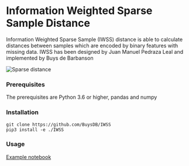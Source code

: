 # Information Weighted Sparse Sample Distance

Information Weighted Sparse Sample  (IWSS) distance is able to calculate distances between samples which are encoded by binary features with missing data.
IWSS has been designed by Juan Manuel Pedraza Leal and implemented by Buys de Barbanson

<img alt="Sparse distance" src="http://buysdb.nl/images/ext/sparseDist.png">

### Prerequisites

The prerequisites are Python 3.6 or higher, pandas and numpy

### Installation
```
git clone https://github.com/BuysDB/IWSS
pip3 install -e ./IWSS
```

### Usage
[Example notebook](https://github.com/BuysDB/IWSS/blob/master/notebooks/Sparse%20binary%20distance%20examples.ipynb)
